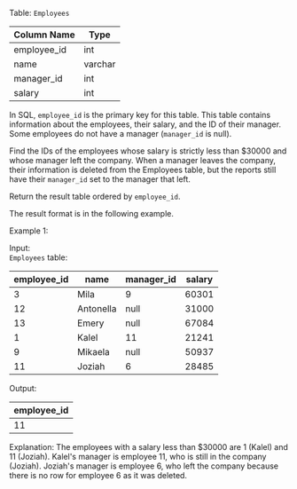 Table: `Employees`

| Column Name | Type     |
|-------------|----------|
| employee_id | int      |
| name        | varchar  |
| manager_id  | int      |
| salary      | int      |

In SQL, `employee_id` is the primary key for this table.
This table contains information about the employees, their salary, and the ID of their manager. Some employees do not have a manager (`manager_id` is null). 

Find the IDs of the employees whose salary is strictly less than $30000 and whose manager left the company. When a manager leaves the company, their information is deleted from the Employees table, but the reports still have their `manager_id` set to the manager that left.

Return the result table ordered by `employee_id`.

The result format is in the following example.

Example 1:

Input:  
`Employees` table:

| employee_id | name      | manager_id | salary |
|-------------|-----------|------------|--------|
| 3           | Mila      | 9          | 60301  |
| 12          | Antonella | null       | 31000  |
| 13          | Emery     | null       | 67084  |
| 1           | Kalel     | 11         | 21241  |
| 9           | Mikaela   | null       | 50937  |
| 11          | Joziah    | 6          | 28485  |

Output: 

| employee_id |
|-------------|
| 11          |


Explanation: 
The employees with a salary less than $30000 are 1 (Kalel) and 11 (Joziah).
Kalel's manager is employee 11, who is still in the company (Joziah).
Joziah's manager is employee 6, who left the company because there is no row for employee 6 as it was deleted.